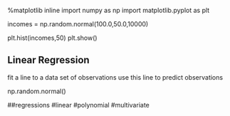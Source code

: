 %matplotlib inline
import numpy as np
import matplotlib.pyplot as plt

incomes = np.random.normal(100.0,50.0,10000)

plt.hist(incomes,50)
plt.show()



## Linear Regression

fit a line to a data set of observations
use this line to predict observations


np.random.normal()

##regressions
#linear
#polynomial
#multivariate